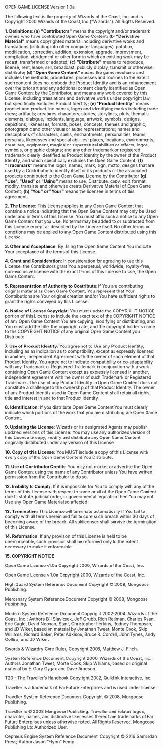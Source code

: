 OPEN GAME LICENSE Version 1.0a

The following text is the property of Wizards of the Coast, Inc. and is
Copyright 2000 Wizards of the Coast, Inc ("Wizards"). All Rights
Reserved.

**1. Definitions**: **(a) "Contributors"** means the copyright and/or
trademark owners who have contributed Open Game Content; **(b)
"Derivative Material"** means copyrighted material including derivative
works and translations (including into other computer languages),
potation, modification, correction, addition, extension, upgrade,
improvement, compilation, abridgment or other form in which an existing
work may be recast, transformed or adapted; **(c) "Distribute"** means
to reproduce, license, rent, lease, sell, broadcast, publicly display,
transmit or otherwise distribute; **(d) "Open Game Content"** means the
game mechanic and includes the methods, procedures, processes and
routines to the extent such content does not embody the Product Identity
and is an enhancement over the prior art and any additional content
clearly identified as Open Game Content by the Contributor, and means
any work covered by this License, including translations and derivative
works under copyright law, but specifically excludes Product Identity;
**(e) "Product Identity"** means product and product line names, logos
and identifying marks including trade dress; artifacts; creatures
characters; stories, storylines, plots, thematic elements, dialogue,
incidents, language, artwork, symbols, designs, depictions, likenesses,
formats, poses, concepts, themes and graphic, photographic and other
visual or audio representations; names and descriptions of characters,
spells, enchantments, personalities, teams, personas, likenesses and
special abilities; places, locations, environments, creatures,
equipment, magical or supernatural abilities or effects, logos, symbols,
or graphic designs; and any other trademark or registered trademark
clearly identified as Product identity by the owner of the Product
Identity, and which specifically excludes the Open Game Content; **(f)
"Trademark"** means the logos, names, mark, sign, motto, designs that
are used by a Contributor to identify itself or its products or the
associated products contributed to the Open Game License by the
Contributor **(g) "Use", "Used" or "Using"** means to use, Distribute,
copy, edit, format, modify, translate and otherwise create Derivative
Material of Open Game Content; **(h) "You" or "Your"** means the
licensee in terms of this agreement.

**2. The License**: This License applies to any Open Game Content that
contains a notice indicating that the Open Game Content may only be Used
under and in terms of this License. You must affix such a notice to any
Open Game Content that you Use. No terms may be added to or subtracted
from this License except as described by the License itself. No other
terms or conditions may be applied to any Open Game Content distributed
using this License.

**3. Offer and Acceptance**: By Using the Open Game Content You indicate
Your acceptance of the terms of this License.

**4. Grant and Consideration**: In consideration for agreeing to use
this License, the Contributors grant You a perpetual, worldwide,
royalty-free, non-exclusive license with the exact terms of this License
to Use, the Open Game Content.

**5. Representation of Authority to Contribute**: If You are
contributing original material as Open Game Content, You represent that
Your Contributions are Your original creation and/or You have sufficient
rights to grant the rights conveyed by this License.

**6. Notice of License Copyright**: You must update the COPYRIGHT NOTICE
portion of this License to include the exact text of the COPYRIGHT
NOTICE of any Open Game Content You are copying, modifying or
distributing, and You must add the title, the copyright date, and the
copyright holder\'s name to the COPYRIGHT NOTICE of any original Open
Game Content you Distribute.

**7. Use of Product Identity**: You agree not to Use any Product
Identity, including as an indication as to compatibility, except as
expressly licensed in another, independent Agreement with the owner of
each element of that Product Identity. You agree not to indicate
compatibility or co-adaptability with any Trademark or Registered
Trademark in conjunction with a work containing Open Game Content except
as expressly licensed in another, independent Agreement with the owner
of such Trademark or Registered Trademark. The use of any Product
Identity in Open Game Content does not constitute a challenge to the
ownership of that Product Identity. The owner of any Product Identity
used in Open Game Content shall retain all rights, title and interest in
and to that Product Identity.

**8. Identification**: If you distribute Open Game Content You must
clearly indicate which portions of the work that you are distributing
are Open Game Content.

**9. Updating the License**: Wizards or its designated Agents may
publish updated versions of this License. You may use any authorized
version of this License to copy, modify and distribute any Open Game
Content originally distributed under any version of this License.

**10. Copy of this License**: You MUST include a copy of this License
with every copy of the Open Game Content You Distribute.

**11. Use of Contributor Credits**: You may not market or advertise the
Open Game Content using the name of any Contributor unless You have
written permission from the Contributor to do so.

**12. Inability to Comply**: If it is impossible for You to comply with
any of the terms of this License with respect to some or all of the Open
Game Content due to statute, judicial order, or governmental regulation
then You may not Use any Open Game Material so affected.

**13. Termination**: This License will terminate automatically if You
fail to comply with all terms herein and fail to cure such breach within
30 days of becoming aware of the breach. All sublicenses shall survive
the termination of this License.

**14. Reformation**: If any provision of this License is held to be
unenforceable, such provision shall be reformed only to the extent
necessary to make it enforceable.

**15. COPYRIGHT NOTICE**

Open Game License v1.0a Copyright 2000, Wizards of the Coast, Inc.

Open Game License v 1.0a Copyright 2000, Wizards of the Coast, Inc.

High Guard System Reference Document Copyright © 2008, Mongoose Publishing.

Mercenary System Reference Document Copyright © 2008, Mongoose Publishing.

Modern System Reference Document Copyright 2002-2004, Wizards of the Coast, Inc.; Authors Bill Slavicsek, Jeff Grubb, Rich Redman, Charles Ryan, Eric Cagle, David Noonan, Stan!, Christopher Perkins, Rodney Thompson, and JD Wiker, based on material by Jonathan Tweet, Monte Cook, Skip Williams, Richard Baker, Peter Adkison, Bruce R. Cordell, John Tynes, Andy Collins, and JD Wiker.

Swords & Wizardry Core Rules, Copyright 2008, Matthew J. Finch.

System Reference Document, Copyright 2000, Wizards of the Coast, Inc.; Authors Jonathan Tweet, Monte Cook, Skip Williams, based on original material by E. Gary Gygax and Dave Arneson.

T20 - The Traveller’s Handbook Copyright 2002, Quiklink Interactive, Inc.

Traveller is a trademark of Far Future Enterprises and is used under license.

Traveller System Reference Document Copyright © 2008, Mongoose Publishing.

Traveller is © 2008 Mongoose Publishing. Traveller and related logos, character, names, and distinctive likenesses thereof are trademarks of Far Future Enterprises unless otherwise noted. All Rights Reserved. Mongoose Publishing Ltd Authorized User.

Cepheus Engine System Reference Document, Copyright © 2016 Samardan Press; Author Jason "Flynn" Kemp.